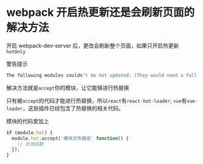 # webpack 开启热更新还是会刷新页面的解决方法

开启 webpack-dev-server 后，更改会刷新整个页面，如果只开启热更新 `hotOnly`

警告提示

```js
The following modules couldn't be hot updated: (They would need a full reload!)
```

解决方法就是`accept`你的模块，让它能够进行热替换

只有被`accept`的代码才能进行热替换，所以`react`有`react-hot-loader`, `vue`有`vue-loader`，这些插件已经包含了热替换的相关代码。

模块的代码里加上

```js
if (module.hot) {
  module.hot.accept('模块文件路径' function() {
	// 处理函数
  });
}
```

